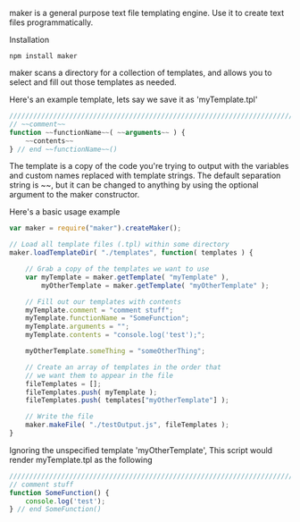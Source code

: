 maker is a general purpose text file templating engine. Use it to create text files programmatically.

Installation
```
npm install maker
```

maker scans a directory for a collection of templates, and allows you to select and fill out those templates as needed. 

Here's an example template, lets say we save it as 'myTemplate.tpl'
```JavaScript
//////////////////////////////////////////////////////////////////////////
// ~~comment~~
function ~~functionName~~( ~~arguments~~ ) {
	~~contents~~
} // end ~~functionName~~()
```
The template is a copy of the code you're trying to output with the variables and custom names replaced with template strings. The default separation string is ~~, but it can be changed to anything by using the optional argument to the maker constructor.

Here's a basic usage example
```JavaScript
var maker = require("maker").createMaker();

// Load all template files (.tpl) within some directory
maker.loadTemplateDir( "./templates", function( templates ) {

	// Grab a copy of the templates we want to use
	var myTemplate = maker.getTemplate( "myTemplate" ),
		myOtherTemplate = maker.getTemplate( "myOtherTemplate" );

	// Fill out our templates with contents
	myTemplate.comment = "comment stuff";
	myTemplate.functionName = "SomeFunction";
	myTemplate.arguments = "";
	myTemplate.contents = "console.log('test');";

	myOtherTemplate.someThing = "someOtherThing";

	// Create an array of templates in the order that 
	// we want them to appear in the file
	fileTemplates = [];
	fileTemplates.push( myTemplate );
	fileTemplates.push( templates["myOtherTemplate"] );

	// Write the file
	maker.makeFile( "./testOutput.js", fileTemplates );
}
```

Ignoring the unspecified template 'myOtherTemplate', This script would render myTemplate.tpl as the following

```JavaScript
//////////////////////////////////////////////////////////////////////////
// comment stuff
function SomeFunction() {
	console.log('test');
} // end SomeFunction()
```